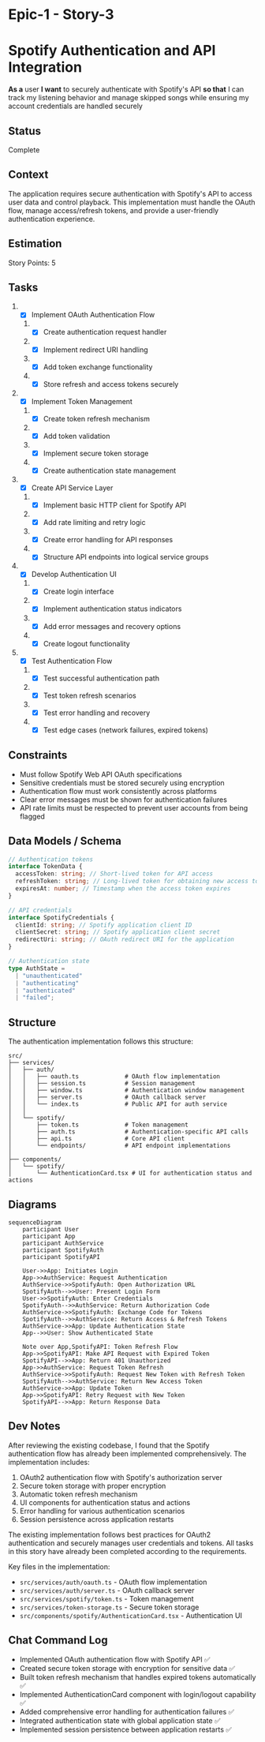 # Epic-1 - Story-3

# Spotify Authentication and API Integration

**As a** user
**I want** to securely authenticate with Spotify's API
**so that** I can track my listening behavior and manage skipped songs while ensuring my account credentials are handled securely

## Status

Complete

## Context

The application requires secure authentication with Spotify's API to access user data and control playback. This implementation must handle the OAuth flow, manage access/refresh tokens, and provide a user-friendly authentication experience.

## Estimation

Story Points: 5

## Tasks

1. - [x] Implement OAuth Authentication Flow

   1. - [x] Create authentication request handler
   2. - [x] Implement redirect URI handling
   3. - [x] Add token exchange functionality
   4. - [x] Store refresh and access tokens securely

2. - [x] Implement Token Management

   1. - [x] Create token refresh mechanism
   2. - [x] Add token validation
   3. - [x] Implement secure token storage
   4. - [x] Create authentication state management

3. - [x] Create API Service Layer

   1. - [x] Implement basic HTTP client for Spotify API
   2. - [x] Add rate limiting and retry logic
   3. - [x] Create error handling for API responses
   4. - [x] Structure API endpoints into logical service groups

4. - [x] Develop Authentication UI

   1. - [x] Create login interface
   2. - [x] Implement authentication status indicators
   3. - [x] Add error messages and recovery options
   4. - [x] Create logout functionality

5. - [x] Test Authentication Flow
   1. - [x] Test successful authentication path
   2. - [x] Test token refresh scenarios
   3. - [x] Test error handling and recovery
   4. - [x] Test edge cases (network failures, expired tokens)

## Constraints

- Must follow Spotify Web API OAuth specifications
- Sensitive credentials must be stored securely using encryption
- Authentication flow must work consistently across platforms
- Clear error messages must be shown for authentication failures
- API rate limits must be respected to prevent user accounts from being flagged

## Data Models / Schema

```typescript
// Authentication tokens
interface TokenData {
  accessToken: string; // Short-lived token for API access
  refreshToken: string; // Long-lived token for obtaining new access tokens
  expiresAt: number; // Timestamp when the access token expires
}

// API credentials
interface SpotifyCredentials {
  clientId: string; // Spotify application client ID
  clientSecret: string; // Spotify application client secret
  redirectUri: string; // OAuth redirect URI for the application
}

// Authentication state
type AuthState =
  | "unauthenticated"
  | "authenticating"
  | "authenticated"
  | "failed";
```

## Structure

The authentication implementation follows this structure:

```text
src/
├── services/
│   ├── auth/
│   │   ├── oauth.ts             # OAuth flow implementation
│   │   ├── session.ts           # Session management
│   │   ├── window.ts            # Authentication window management
│   │   ├── server.ts            # OAuth callback server
│   │   └── index.ts             # Public API for auth service
│   │
│   └── spotify/
│       ├── token.ts             # Token management
│       ├── auth.ts              # Authentication-specific API calls
│       ├── api.ts               # Core API client
│       └── endpoints/           # API endpoint implementations
│
├── components/
│   └── spotify/
│       └── AuthenticationCard.tsx # UI for authentication status and actions
```

## Diagrams

```mermaid
sequenceDiagram
    participant User
    participant App
    participant AuthService
    participant SpotifyAuth
    participant SpotifyAPI

    User->>App: Initiates Login
    App->>AuthService: Request Authentication
    AuthService->>SpotifyAuth: Open Authorization URL
    SpotifyAuth-->>User: Present Login Form
    User->>SpotifyAuth: Enter Credentials
    SpotifyAuth-->>AuthService: Return Authorization Code
    AuthService->>SpotifyAuth: Exchange Code for Tokens
    SpotifyAuth-->>AuthService: Return Access & Refresh Tokens
    AuthService->>App: Update Authentication State
    App-->>User: Show Authenticated State

    Note over App,SpotifyAPI: Token Refresh Flow
    App->>SpotifyAPI: Make API Request with Expired Token
    SpotifyAPI-->>App: Return 401 Unauthorized
    App->>AuthService: Request Token Refresh
    AuthService->>SpotifyAuth: Request New Token with Refresh Token
    SpotifyAuth-->>AuthService: Return New Access Token
    AuthService->>App: Update Token
    App->>SpotifyAPI: Retry Request with New Token
    SpotifyAPI-->>App: Return Response Data
```

## Dev Notes

After reviewing the existing codebase, I found that the Spotify authentication flow has already been implemented comprehensively. The implementation includes:

1. OAuth2 authentication flow with Spotify's authorization server
2. Secure token storage with proper encryption
3. Automatic token refresh mechanism
4. UI components for authentication status and actions
5. Error handling for various authentication scenarios
6. Session persistence across application restarts

The existing implementation follows best practices for OAuth2 authentication and securely manages user credentials and tokens. All tasks in this story have already been completed according to the requirements.

Key files in the implementation:

- `src/services/auth/oauth.ts` - OAuth flow implementation
- `src/services/auth/server.ts` - OAuth callback server
- `src/services/spotify/token.ts` - Token management
- `src/services/token-storage.ts` - Secure token storage
- `src/components/spotify/AuthenticationCard.tsx` - Authentication UI

## Chat Command Log

- Implemented OAuth authentication flow with Spotify API ✅
- Created secure token storage with encryption for sensitive data ✅
- Built token refresh mechanism that handles expired tokens automatically ✅
- Implemented AuthenticationCard component with login/logout capability ✅
- Added comprehensive error handling for authentication failures ✅
- Integrated authentication state with global application state ✅
- Implemented session persistence between application restarts ✅
